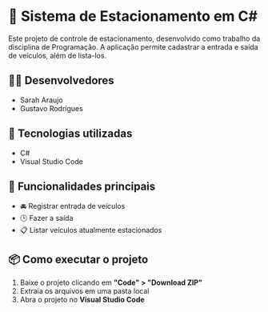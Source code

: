 # 🚗 Sistema de Estacionamento em C#

Este projeto de controle de estacionamento, desenvolvido como trabalho da disciplina de Programação. A aplicação permite cadastrar a entrada e saída de veículos, além de lista-los.

## 👩‍💻 Desenvolvedores

- Sarah Araujo
- Gustavo Rodrigues

## 🧰 Tecnologias utilizadas

- C#
- Visual Studio Code

## 🎯 Funcionalidades principais

- 🚘 Registrar entrada de veículos
- 🕒 Fazer a saída 
- 📋 Listar veículos atualmente estacionados

## 📦 Como executar o projeto

1. Baixe o projeto clicando em **"Code" > "Download ZIP"**
2. Extraia os arquivos em uma pasta local
3. Abra o projeto no **Visual Studio Code**
